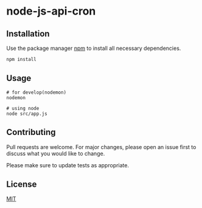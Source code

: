 # node-js-api-cron

## Installation

Use the package manager [npm](https://www.npmjs.com/package/npm) to install all necessary dependencies.

```bash
npm install
```

## Usage

```
# for develop(nodemon)
nodemon

# using node
node src/app.js
```

## Contributing
Pull requests are welcome. For major changes, please open an issue first to discuss what you would like to change.

Please make sure to update tests as appropriate.

## License
[MIT](https://choosealicense.com/licenses/mit/)
